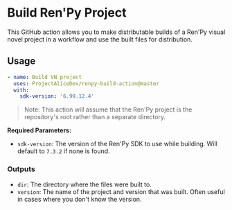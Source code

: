 # Build Ren'Py Project

This GitHub action allows you to make distributable builds of a Ren'Py visual novel project in a workflow and use the built files for distribution.

## Usage

```yml
- name: Build VN project
  uses: ProjectAliceDev/renpy-build-action@master
  with:
    sdk-version: '6.99.12.4'
```

> Note: This action will assume that the Ren'Py project is the repository's root rather than a separate directory.

**Required Parameters:**

- `sdk-version`: The version of the Ren'Py SDK to use while building. Will default to `7.3.2` if none is found.

### Outputs

- `dir`: The directory where the files were built to.
- `version`: The name of the project and version that was built. Often useful in cases where you don't know the version.
